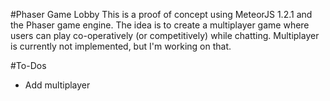 #Phaser Game Lobby
This is a proof of concept using MeteorJS 1.2.1 and the Phaser game engine. The idea is to create a multiplayer game where users can play co-operatively (or competitively) while chatting. Multiplayer is currently not implemented, but I'm working on that.

#To-Dos
- Add multiplayer
